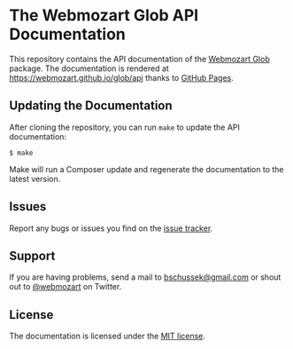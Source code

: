 The Webmozart Glob API Documentation
====================================

This repository contains the API documentation of the [Webmozart Glob] package. 
The documentation is rendered at https://webmozart.github.io/glob/api thanks 
to [GitHub Pages].

Updating the Documentation
--------------------------

After cloning the repository, you can run `make` to update the API documentation:

    $ make
    
Make will run a Composer update and regenerate the documentation to the latest
version.

Issues
------

Report any bugs or issues you find on the [issue tracker].

Support
-------

If you are having problems, send a mail to bschussek@gmail.com or shout out to
[@webmozart] on Twitter.

License
-------

The documentation is licensed under the [MIT license].

[Webmozart Glob]: https://github.com/webmozart/glob
[GitHub Pages]: https://pages.github.com
[issue tracker]: https://github.com/webmozart/glob/issues
[@webmozart]: https://twitter.com/PuliPHP
[MIT license]: LICENSE
